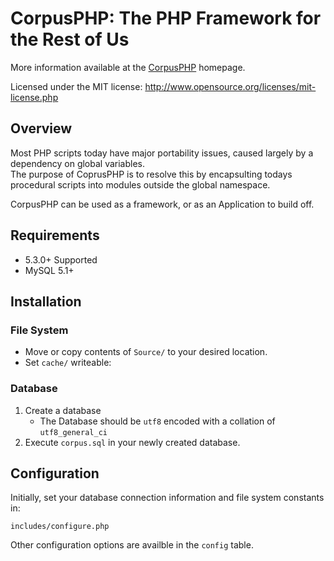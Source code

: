 # CorpusPHP: The PHP Framework for the Rest of Us

More information available at the [CorpusPHP](http://donatstudios.com/CorpusPHP) homepage.

Licensed under the MIT license: http://www.opensource.org/licenses/mit-license.php

## Overview

Most PHP scripts today have major portability issues, caused largely by a dependency on global variables.  
The purpose of CoprusPHP is to resolve this by encapsulting todays procedural scripts into modules outside the global namespace.

CorpusPHP can be used as a framework, or as an Application to build off.

## Requirements

- 5.3.0+ Supported
- MySQL 5.1+

## Installation

### File System

- Move or copy contents of `Source/` to your desired location.
- Set `cache/` writeable:	 

### Database

1. Create a database  
	- The Database should be `utf8` encoded with a collation of `utf8_general_ci`
2. Execute `corpus.sql` in your newly created database.

## Configuration

Initially, set your database connection information and file system constants in:

`includes/configure.php`

Other configuration options are availble in the `config` table.